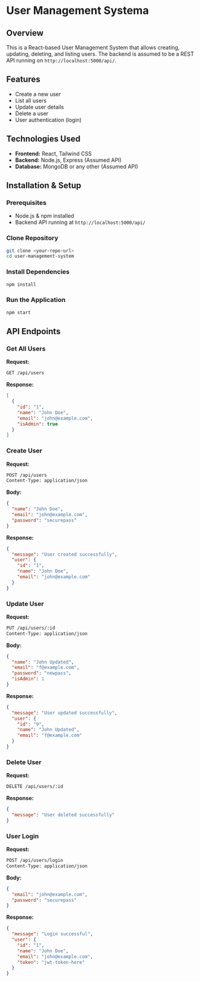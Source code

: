 # User Management Systema

## Overview

This is a React-based User Management System that allows creating, updating, deleting, and listing users. The backend is assumed to be a REST API running on `http://localhost:5000/api/`.

## Features

- Create a new user
- List all users
- Update user details
- Delete a user
- User authentication (login)

## Technologies Used

- **Frontend:** React, Tailwind CSS
- **Backend:** Node.js, Express (Assumed API)
- **Database:** MongoDB or any other (Assumed API)

## Installation & Setup

### Prerequisites

- Node.js & npm installed
- Backend API running at `http://localhost:5000/api/`

### Clone Repository

```sh
git clone <your-repo-url>
cd user-management-system
```

### Install Dependencies

```sh
npm install
```

### Run the Application

```sh
npm start
```

## API Endpoints

### Get All Users

**Request:**

```sh
GET /api/users
```

**Response:**

```json
[
  {
    "id": "1",
    "name": "John Doe",
    "email": "john@example.com",
    "isAdmin": true
  }
]
```

### Create User

**Request:**

```sh
POST /api/users
Content-Type: application/json
```

**Body:**

```json
{
  "name": "John Doe",
  "email": "john@example.com",
  "password": "securepass"
}
```

**Response:**

```json
{
  "message": "User created successfully",
  "user": {
    "id": "1",
    "name": "John Doe",
    "email": "john@example.com"
  }
}
```

### Update User

**Request:**

```sh
PUT /api/users/:id
Content-Type: application/json
```

**Body:**

```json
{
  "name": "John Updated",
  "email": "f@example.com",
  "password": "newpass",
  "isAdmin": 1
}
```

**Response:**

```json
{
  "message": "User updated successfully",
  "user": {
    "id": "9",
    "name": "John Updated",
    "email": "f@example.com"
  }
}
```

### Delete User

**Request:**

```sh
DELETE /api/users/:id
```

**Response:**

```json
{
  "message": "User deleted successfully"
}
```

### User Login

**Request:**

```sh
POST /api/users/login
Content-Type: application/json
```

**Body:**

```json
{
  "email": "john@example.com",
  "password": "securepass"
}
```

**Response:**

```json
{
  "message": "Login successful",
  "user": {
    "id": "1",
    "name": "John Doe",
    "email": "john@example.com",
    "token": "jwt-token-here"
  }
}
```
